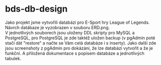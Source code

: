 # bds-db-design

Jako projekt jsme vytvořili databázi pro E-Sport hry League of Legends. Návrch datábaze je vyzobrazen v souboru ERD.png.   
V jednotlivých souborech jsou uloženy DDL skripty pro MySQL a PostgreSQL, pro PostgreSQL je zde taktéž uložen backup (v pgAdmin poté stačí dát "restore" a načte se Vám celá databáze i s inserty). 
Jako další zde jsou screenshoty z pgAdmin pro dokázání, že lze databázi vytvořit a že je funkční. A přiložená dokumentace s popisem databáze a jednotlivých tabulek. 
